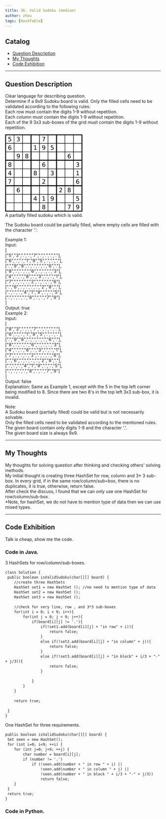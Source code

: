 ```yaml
---
title: 36. Valid Sudoku (medium)                  
author: zhou      
tags: [HashTable]          
---
```


       

## Catalog  
+ [Question Description](#partI)
+ [My Thoughts](#partII)
+ [Code Exhibition](#partIII)

----------------------------------

## Question Description
Clear language for describing question.    
Determine if a 9x9 Sudoku board is valid. Only the filled cells need to be validated according to the following rules:     
Each row must contain the digits 1-9 without repetition.   
Each column must contain the digits 1-9 without repetition.   
Each of the 9 3x3 sub-boxes of the grid must contain the digits 1-9 without repetition.     

![Explain Image1](img/img36.png )   
A partially filled sudoku which is valid.       

The Sudoku board could be partially filled, where empty cells are filled with the character '.'.

Example 1:       
Input:     
[    
  ["5","3",".",".","7",".",".",".","."],   
  ["6",".",".","1","9","5",".",".","."],   
  [".","9","8",".",".",".",".","6","."],   
  ["8",".",".",".","6",".",".",".","3"],   
  ["4",".",".","8",".","3",".",".","1"],   
  ["7",".",".",".","2",".",".",".","6"],   
  [".","6",".",".",".",".","2","8","."],   
  [".",".",".","4","1","9",".",".","5"],    
  [".",".",".",".","8",".",".","7","9"]   
]   
Output: true   
Example 2:   
Input:  
[    
  ["8","3",".",".","7",".",".",".","."],  
  ["6",".",".","1","9","5",".",".","."],   
  [".","9","8",".",".",".",".","6","."],   
  ["8",".",".",".","6",".",".",".","3"],   
  ["4",".",".","8",".","3",".",".","1"],  
  ["7",".",".",".","2",".",".",".","6"],   
  [".","6",".",".",".",".","2","8","."],   
  [".",".",".","4","1","9",".",".","5"],   
  [".",".",".",".","8",".",".","7","9"]   
]    
Output: false    
Explanation: Same as Example 1, except with the 5 in the top left corner being modified to 8. Since there are two 8's in the top left 3x3 sub-box, it is invalid.     

Note:     
A Sudoku board (partially filled) could be valid but is not necessarily solvable.    
Only the filled cells need to be validated according to the mentioned rules.   
The given board contain only digits 1-9 and the character '.'.    
The given board size is always 9x9.    



----------------------------------

## My Thoughts
My thoughts for solving question after thinking and checking others' solving methods.        
My initial thought is creating three HashSet for row, column and 3* 3 sub-box. In every grid, if in the same row/column/sub=box, there is no duplicates, it is true, otherwise, return false.    
After check the discuss, I found that we can only use one HashSet for row/column/sub-box.    
*Note, for hashSet, we do not have to mention type of data then we can use mixed types.     


----------------------------------

## Code Exhibition
Talk is cheap, show me the code.    
### Code in Java.     
3 HashSets for row/column/sub-boxes.   

    class Solution {
     public boolean isValidSudoku(char[][] board) {
        //create three HashSets
        HashSet set1 = new HashSet (); //no need to mention type of data
        HashSet set2 = new HashSet ();
        HashSet set3 = new HashSet ();
        
        //check for very line, row , and 3*3 sub-boxes
        for(int i = 0; i < 9; i++){
            for(int j = 0; j < 9; j++){
                if(board[i][j] != '.'){
                    if(!set1.add(board[i][j] + "in row" + i)){
                        return false;
                    }
                    else if(!set2.add(board[i][j] + "in column" + j)){
                        return false;
                    }
                    else if(!set3.add(board[i][j] + "in block" + i/3 + "-" + j/3)){
                        return false;
                    }
                    
                }
            }
        }
        
        return true;
        
     }
    }

One HashSet for three requirements.    

    public boolean isValidSudoku(char[][] board) {
     Set seen = new HashSet();
     for (int i=0; i<9; ++i) {
        for (int j=0; j<9; ++j) {
            char number = board[i][j];
            if (number != '.')
                if (!seen.add(number + " in row " + i) ||
                    !seen.add(number + " in column " + j) ||
                    !seen.add(number + " in block " + i/3 + "-" + j/3))
                    return false;
        }
     }
     return true;
    }


### Code in Python.   



